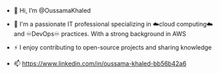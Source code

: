 - 👋 Hi, I’m @OussamaKhaled
- 🚀 I'm a passionate IT professional specializing
     in ☁️cloud computing☁️ and ♾️DevOps♾️ practices.
     With a strong background in AWS
- ⚡ I enjoy contributing to open-source projects and sharing knowledge
   
- 📫 https://www.linkedin.com/in/oussama-khaled-bb56b42a6
  

<!---
OussamaKhaled/OussamaKhaled is a ✨ special ✨ repository because its `README.md` (this file) appears on your GitHub profile.
You can click the Preview link to take a look at your changes.
--->
